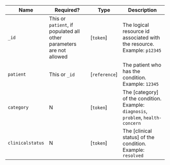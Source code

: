  Name|Required?|Type|Description
------------------|----------------------------------------------------------------------|---------------|----------------------------------------------------------------------------------------------------------------
 `_id`|This or `patient`, if populated all other parameters are not allowed|[`token`]|The logical resource id associated with the resource. Example: `p12345`
 `patient`|This or `_id`|[`reference`]|The patient who has the condition. Example: `12345`
 `category`|N|[`token`]|The [category] of the condition. Example: `diagnosis`, `problem`, `health-concern`
 `clinicalstatus`|N|[`token`]|The [clinical status] of the condition. Example: `resolved`
